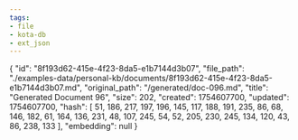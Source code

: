 ```yaml
---
tags:
- file
- kota-db
- ext_json
---
```

{
  "id": "8f193d62-415e-4f23-8da5-e1b7144d3b07",
  "file_path": "./examples-data/personal-kb/documents/8f193d62-415e-4f23-8da5-e1b7144d3b07.md",
  "original_path": "/generated/doc-096.md",
  "title": "Generated Document 96",
  "size": 202,
  "created": 1754607700,
  "updated": 1754607700,
  "hash": [
    51,
    186,
    217,
    197,
    196,
    145,
    117,
    188,
    191,
    235,
    86,
    68,
    146,
    182,
    61,
    164,
    136,
    231,
    48,
    107,
    245,
    54,
    52,
    205,
    230,
    245,
    134,
    120,
    43,
    86,
    238,
    133
  ],
  "embedding": null
}
